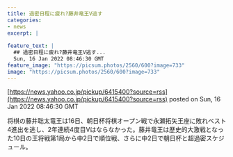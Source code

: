 ```yaml
---
title: 過密日程に疲れ?藤井竜王V逃す
categories:
- news
excerpt: |
  
feature_text: |
  ## 過密日程に疲れ?藤井竜王V逃す...
  Sun, 16 Jan 2022 08:46:30 GMT
feature_image: "https://picsum.photos/2560/600?image=733"
image: "https://picsum.photos/2560/600?image=733"
---
```


[https://news.yahoo.co.jp/pickup/6415400?source=rss](https://news.yahoo.co.jp/pickup/6415400?source=rss)
posted on Sun, 16 Jan 2022 08:46:30 GMT

<!--more-->

将棋の藤井聡太竜王は16日、朝日杯将棋オープン戦で永瀬拓矢王座に敗れベスト4進出を逃し、2年連続4度目Vはならなかった。藤井竜王は歴史的大激戦となった10日の王将戦第1局から中2日で順位戦、さらに中2日で朝日杯と超過密スケジュール。
